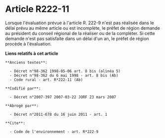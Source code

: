 # Article R222-11

Lorsque l'évaluation prévue à l'article R. 222-9 n'est pas réalisée dans le délai prévu au même article ou est incomplète, le
préfet de région demande au président du conseil régional de la réaliser ou de la compléter. Si cette demande n'est pas
satisfaite dans un délai d'un an, le préfet de région procède à l'évaluation.

**Liens relatifs à cet article**

	**Anciens textes**:

	  - Décret n°98-362 1998-05-06 art. 8 bis (alinéa 5)
	  - Décret n°98-362 du 6 mai 1998 - art. 8 bis (Ab)
	  - Code rural - art. R*222-11 (Ab)

	**Codifié par**:

	  - Décret n°2007-397 2007-03-22 JORF 23 mars 2007

	**Abrogé par**:

	  - Décret n°2011-678 du 16 juin 2011 - art. 1

	**Cite**:

	  - Code de l'environnement - art. R*222-9
